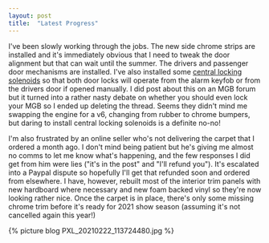 ```yaml
---
layout: post
title:  "Latest Progress"
---
```

I've been slowly working through the jobs. The new side chrome strips are installed and it's immediately obvious that I need to tweak the door alignment but that can wait until the summer. The drivers and passenger door mechanisms are installed. I've also installed some [central locking solenoids](/wiring/centrallocking.html) so that both door locks will operate from the alarm keyfob or from the drivers door if opened manually. I did post about this on an MGB forum but it turned into a rather nasty debate on whether you should even lock your MGB so I ended up deleting the thread. Seems they didn't mind me swapping the engine for a v6, changing from rubber to chrome bumpers, but daring to install central locking solenoids is a definite no-no! 

I'm also frustrated by an online seller who's not delivering the carpet that I ordered a month ago. I don't mind being patient but he's giving me almost no comms to let me know what's happening, and the few responses I did get from him were lies ("it's in the post" and "I'll refund you"). It's escalated into a Paypal dispute so hopefully I'll get that refunded soon and ordered from elsewhere. I have, however, rebuilt most of the interior trim panels with new hardboard where necessary and new foam backed vinyl so they're now looking rather nice. Once the carpet is in place, there's only some missing chrome trim before it's ready for 2021 show season (assuming it's not cancelled again this year!)

{% picture blog PXL_20210222_113724480.jpg %}
